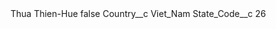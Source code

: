 <?xml version="1.0" encoding="UTF-8"?>
<CustomMetadata xmlns="http://soap.sforce.com/2006/04/metadata" xmlns:xsi="http://www.w3.org/2001/XMLSchema-instance" xmlns:xsd="http://www.w3.org/2001/XMLSchema">
    <label>Thua Thien-Hue</label>
    <protected>false</protected>
    <values>
        <field>Country__c</field>
        <value xsi:type="xsd:string">Viet_Nam</value>
    </values>
    <values>
        <field>State_Code__c</field>
        <value xsi:type="xsd:string">26</value>
    </values>
</CustomMetadata>
